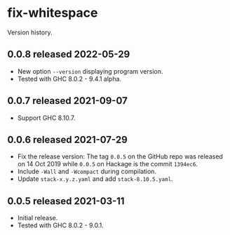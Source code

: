 # fix-whitespace

Version history.

## 0.0.8 released 2022-05-29

- New option `--version` displaying program version.
- Tested with GHC 8.0.2 - 9.4.1 alpha.

## 0.0.7 released 2021-09-07

- Support GHC 8.10.7.

## 0.0.6 released 2021-07-29

- Fix the release version: The tag `0.0.5` on the GitHub repo was released on 14 Oct 2019 while `0.0.5` on Hackage is the commit `1394ec6`.
- Include `-Wall` and `-Wcompact` during compilation.
- Update `stack-x.y.z.yaml` and add `stack-8.10.5.yaml`.

## 0.0.5 released 2021-03-11

- Initial release.
- Tested with GHC 8.0.2 - 9.0.1.

